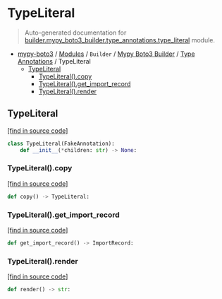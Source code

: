 # TypeLiteral

> Auto-generated documentation for [builder.mypy_boto3_builder.type_annotations.type_literal](https://github.com/vemel/mypy_boto3/blob/master/builder/mypy_boto3_builder/type_annotations/type_literal.py) module.

- [mypy-boto3](../../../README.md#mypy_boto3) / [Modules](../../../MODULES.md#mypy-boto3-modules) / `Builder` / [Mypy Boto3 Builder](../index.md#mypy-boto3-builder) / [Type Annotations](index.md#type-annotations) / TypeLiteral
    - [TypeLiteral](#typeliteral)
        - [TypeLiteral().copy](#typeliteralcopy)
        - [TypeLiteral().get_import_record](#typeliteralget_import_record)
        - [TypeLiteral().render](#typeliteralrender)

## TypeLiteral

[[find in source code]](https://github.com/vemel/mypy_boto3/blob/master/builder/mypy_boto3_builder/type_annotations/type_literal.py#L10)

```python
class TypeLiteral(FakeAnnotation):
    def __init__(*children: str) -> None:
```

### TypeLiteral().copy

[[find in source code]](https://github.com/vemel/mypy_boto3/blob/master/builder/mypy_boto3_builder/type_annotations/type_literal.py#L22)

```python
def copy() -> TypeLiteral:
```

### TypeLiteral().get_import_record

[[find in source code]](https://github.com/vemel/mypy_boto3/blob/master/builder/mypy_boto3_builder/type_annotations/type_literal.py#L19)

```python
def get_import_record() -> ImportRecord:
```

### TypeLiteral().render

[[find in source code]](https://github.com/vemel/mypy_boto3/blob/master/builder/mypy_boto3_builder/type_annotations/type_literal.py#L15)

```python
def render() -> str:
```
